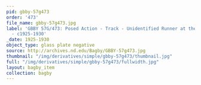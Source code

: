 ```yaml
---
pid: gbby-57g473
order: '473'
file_name: gbby-57g473.jpg
label: 'GBBY 57G/473: Posed Action - Track - Unidentified Runner at the Starting Line
  - c1925-1930'
_date: 1925-1930
object_type: glass plate negative
source: http://archives.nd.edu/Bagby/GBBY-57g473.jpg
thumbnail: "/img/derivatives/simple/gbby-57g473/thumbnail.jpg"
full: "/img/derivatives/simple/gbby-57g473/fullwidth.jpg"
layout: bagby_item
collection: bagby
---
```

